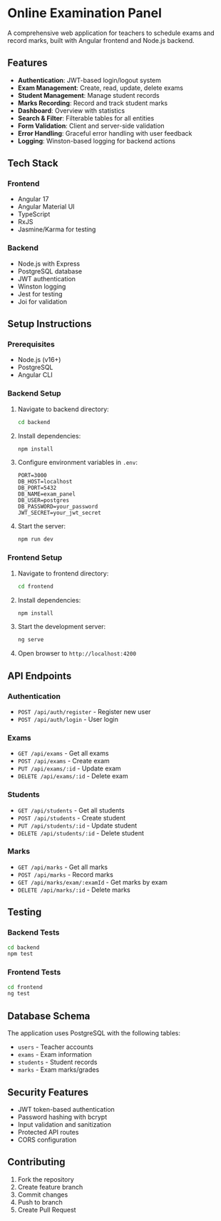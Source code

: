 # Online Examination Panel

A comprehensive web application for teachers to schedule exams and record marks, built with Angular frontend and Node.js backend.

## Features

- **Authentication**: JWT-based login/logout system
- **Exam Management**: Create, read, update, delete exams
- **Student Management**: Manage student records
- **Marks Recording**: Record and track student marks
- **Dashboard**: Overview with statistics
- **Search & Filter**: Filterable tables for all entities
- **Form Validation**: Client and server-side validation
- **Error Handling**: Graceful error handling with user feedback
- **Logging**: Winston-based logging for backend actions

## Tech Stack

### Frontend
- Angular 17
- Angular Material UI
- TypeScript
- RxJS
- Jasmine/Karma for testing

### Backend
- Node.js with Express
- PostgreSQL database
- JWT authentication
- Winston logging
- Jest for testing
- Joi for validation

## Setup Instructions

### Prerequisites
- Node.js (v16+)
- PostgreSQL
- Angular CLI

### Backend Setup
1. Navigate to backend directory:
   ```bash
   cd backend
   ```

2. Install dependencies:
   ```bash
   npm install
   ```

3. Configure environment variables in `.env`:
   ```
   PORT=3000
   DB_HOST=localhost
   DB_PORT=5432
   DB_NAME=exam_panel
   DB_USER=postgres
   DB_PASSWORD=your_password
   JWT_SECRET=your_jwt_secret
   ```

4. Start the server:
   ```bash
   npm run dev
   ```

### Frontend Setup
1. Navigate to frontend directory:
   ```bash
   cd frontend
   ```

2. Install dependencies:
   ```bash
   npm install
   ```

3. Start the development server:
   ```bash
   ng serve
   ```

4. Open browser to `http://localhost:4200`

## API Endpoints

### Authentication
- `POST /api/auth/register` - Register new user
- `POST /api/auth/login` - User login

### Exams
- `GET /api/exams` - Get all exams
- `POST /api/exams` - Create exam
- `PUT /api/exams/:id` - Update exam
- `DELETE /api/exams/:id` - Delete exam

### Students
- `GET /api/students` - Get all students
- `POST /api/students` - Create student
- `PUT /api/students/:id` - Update student
- `DELETE /api/students/:id` - Delete student

### Marks
- `GET /api/marks` - Get all marks
- `POST /api/marks` - Record marks
- `GET /api/marks/exam/:examId` - Get marks by exam
- `DELETE /api/marks/:id` - Delete marks

## Testing

### Backend Tests
```bash
cd backend
npm test
```

### Frontend Tests
```bash
cd frontend
ng test
```

## Database Schema

The application uses PostgreSQL with the following tables:
- `users` - Teacher accounts
- `exams` - Exam information
- `students` - Student records
- `marks` - Exam marks/grades

## Security Features

- JWT token-based authentication
- Password hashing with bcrypt
- Input validation and sanitization
- Protected API routes
- CORS configuration

## Contributing

1. Fork the repository
2. Create feature branch
3. Commit changes
4. Push to branch
5. Create Pull Request